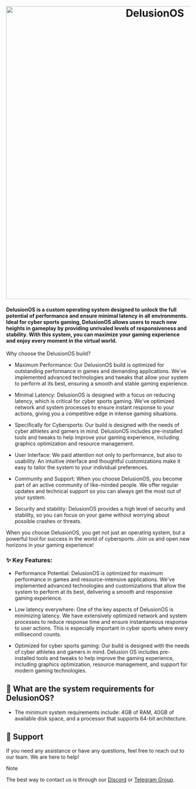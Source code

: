 <h1 align="center">
  <img src="https://github.com/Delusion-LLC/.github/blob/main/profile/delu.jpg" alt="DelusionOS" width="800"></a>
</h1>

#### DelusionOS is a custom operating system designed to unlock the full potential of performance and ensure minimal latency in all environments. Ideal for cyber sports gaming, DelusionOS allows users to reach new heights in gameplay by providing unrivaled levels of responsiveness and stability. With this system, you can maximize your gaming experience and enjoy every moment in the virtual world.

Why choose the DelusionOS build?

- Maximum Performance: Our DelusionOS build is optimized for outstanding performance in games and demanding applications. We've implemented advanced technologies and tweaks that allow your system to perform at its best, ensuring a smooth and stable gaming experience.

- Minimal Latency: DelusionOS is designed with a focus on reducing latency, which is critical for cyber sports gaming. We've optimized network and system processes to ensure instant response to your actions, giving you a competitive edge in intense gaming situations.

- Specifically for Cybersports: Our build is designed with the needs of cyber athletes and gamers in mind. DelusionOS includes pre-installed tools and tweaks to help improve your gaming experience, including graphics optimization and resource management.

- User Interface: We paid attention not only to performance, but also to usability. An intuitive interface and thoughtful customizations make it easy to tailor the system to your individual preferences.

- Community and Support: When you choose DelusionOS, you become part of an active community of like-minded people. We offer regular updates and technical support so you can always get the most out of your system.

- Security and stability: DelusionOS provides a high level of security and stability, so you can focus on your game without worrying about possible crashes or threats.

When you choose DelusionOS, you get not just an operating system, but a powerful tool for success in the world of cybersports. Join us and open new horizons in your gaming experience!

### ✨ Key Features:

- Performance Potential: DelusionOS is optimized for maximum performance in games and resource-intensive applications. We've implemented advanced technologies and customizations that allow the system to perform at its best, delivering a smooth and responsive gaming experience.

- Low latency everywhere: One of the key aspects of DelusionOS is minimizing latency. We have extensively optimized network and system processes to reduce response time and ensure instantaneous response to user actions. This is especially important in cyber sports where every millisecond counts.

- Optimized for cyber sports gaming: Our build is designed with the needs of cyber athletes and gamers in mind. Delusion OS includes pre-installed tools and tweaks to help improve the gaming experience, including graphics optimization, resource management, and support for modern gaming technologies.

## 🤔 What are the system requirements for DelusionOS?
- The minimum system requirements include: 4GB of RAM, 40GB of available disk space, and a processor that supports 64-bit architecture.

## 🤝 Support
If you need any assistance or have any questions, feel free to reach out to our team. We are here to help!
> [!NOTE]
> The best way to contact us is through our [Discord](https://dsc.gg/delusionos) or [Telegram Group](https://t.me/DelusionGroup).
